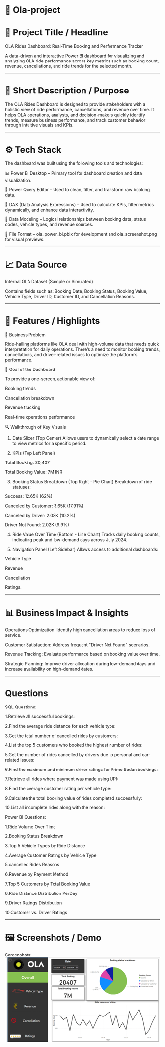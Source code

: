 # 🚖 Ola-project

# 📌 Project Title / Headline

OLA Rides Dashboard: Real-Time Booking and Performance Tracker

A data-driven and interactive Power BI dashboard for visualizing and analyzing OLA ride performance across key metrics such as booking count, revenue, cancellations, and ride trends for the selected month.


---

# 📝 Short Description / Purpose

The OLA Rides Dashboard is designed to provide stakeholders with a holistic view of ride performance, cancellations, and revenue over time. It helps OLA operations, analysts, and decision-makers quickly identify trends, measure business performance, and track customer behavior through intuitive visuals and KPIs.


---

# ⚙️ Tech Stack

The dashboard was built using the following tools and technologies:

📊 Power BI Desktop – Primary tool for dashboard creation and data visualization.

📂 Power Query Editor – Used to clean, filter, and transform raw booking data.

🧠 DAX (Data Analysis Expressions) – Used to calculate KPIs, filter metrics dynamically, and enhance data interactivity.

🔗 Data Modeling – Logical relationships between booking data, status codes, vehicle types, and revenue sources.

📁 File Format – ola_power_bi.pbix for development and ola_screenshot.png for visual previews.



---

# 📈 Data Source

Internal OLA Dataset (Sample or Simulated)

Contains fields such as: Booking Date, Booking Status, Booking Value, Vehicle Type, Driver ID, Customer ID, and Cancellation Reasons.



---

# 🌟 Features / Highlights

🎯 Business Problem

Ride-hailing platforms like OLA deal with high-volume data that needs quick interpretation for daily operations. There’s a need to monitor booking trends, cancellations, and driver-related issues to optimize the platform’s performance.

🎯 Goal of the Dashboard

To provide a one-screen, actionable view of:

Booking trends

Cancellation breakdown

Revenue tracking

Real-time operations performance


🔍 Walkthrough of Key Visuals

1. Date Slicer (Top Center)
Allows users to dynamically select a date range to view metrics for a specific period.


2. KPIs (Top Left Panel)

Total Booking: 20,407

Total Booking Value: 7M INR



3. Booking Status Breakdown (Top Right - Pie Chart)
Breakdown of ride statuses:

Success: 12.65K (62%)

Canceled by Customer: 3.65K (17.91%)

Canceled by Driver: 2.08K (10.2%)

Driver Not Found: 2.02K (9.9%)



4. Ride Value Over Time (Bottom - Line Chart)
Tracks daily booking counts, indicating peak and low-demand days across July 2024.


5. Navigation Panel (Left Sidebar)
Allows access to additional dashboards:

Vehicle Type

Revenue

Cancellation

Ratings.





---

# 📊 Business Impact & Insights

Operations Optimization: Identify high cancellation areas to reduce loss of service.

Customer Satisfaction: Address frequent "Driver Not Found" scenarios.

Revenue Tracking: Evaluate performance based on booking value over time.

Strategic Planning: Improve driver allocation during low-demand days and increase availability on high-demand dates.


---

# Questions

SQL Questions:

1.Retrieve all successful bookings:

2.Find the average ride distance for each vehicle type:

3.Get the total number of cancelled rides by customers:

4.List the top 5 customers who booked the highest number of rides:

5.Get the number of rides cancelled by drivers due to personal and car-related issues:

6.Find the maximum and minimum driver ratings for Prime Sedan bookings:

7.Retrieve all rides where payment was made using UPI:

8.Find the average customer rating per vehicle type:

9.Calculate the total booking value of rides completed successfully:

10.List all incomplete rides along with the reason:


Power BI Questions:

1.Ride Volume Over Time

2.Booking Status Breakdown

3.Top 5 Vehicle Types by Ride Distance

4.Average Customer Ratings by Vehicle Type

5.cancelled Rides Reasons

6.Revenue by Payment Method

7.Top 5 Customers by Total Booking Value

8.Ride Distance Distribution PerDay

9.Driver Ratings Distribution

10.Customer vs. Driver Ratings


---

# 🖼 Screenshots / Demo
Screenshots:
<img src = "https://github.com/chaitali9881/Ola-project/blob/main/Ola_Project_screenshot.png" >


